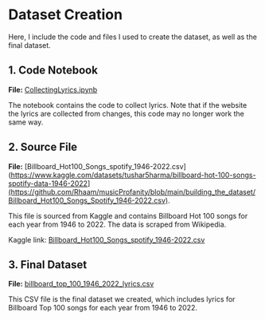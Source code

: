 # Dataset Creation

Here, I include the code and files I used to create the dataset, as well as the final dataset.

## 1. Code Notebook

**File:** [CollectingLyrics.ipynb](https://github.com/Rhaam/musicProfanity/blob/main/building_the_dataset/CollectingLyrics.ipynb)

The notebook contains the code to collect lyrics. Note that if the website the lyrics are collected from changes, this code may no longer work the same way.

## 2. Source File

**File:** [Billboard_Hot100_Songs_spotify_1946-2022.csv](https://www.kaggle.com/datasets/tushar5harma/billboard-hot-100-songs-spotify-data-1946-2022](https://github.com/Rhaam/musicProfanity/blob/main/building_the_dataset/Billboard_Hot100_Songs_Spotify_1946-2022.csv).

This file is sourced from Kaggle and contains Billboard Hot 100 songs for each year from 1946 to 2022. The data is scraped from Wikipedia.

Kaggle link: [Billboard_Hot100_Songs_spotify_1946-2022.csv](https://www.kaggle.com/datasets/tushar5harma/billboard-hot-100-songs-spotify-data-1946-2022)


## 3. Final Dataset

**File:** [billboard_top_100_1946_2022_lyrics.csv](https://github.com/Rhaam/musicProfanity/blob/main/building_the_dataset/billboard_top_100_1946_2022_lyrics.csv)

This CSV file is the final dataset we created, which includes lyrics for Billboard Top 100 songs for each year from 1946 to 2022.

 
